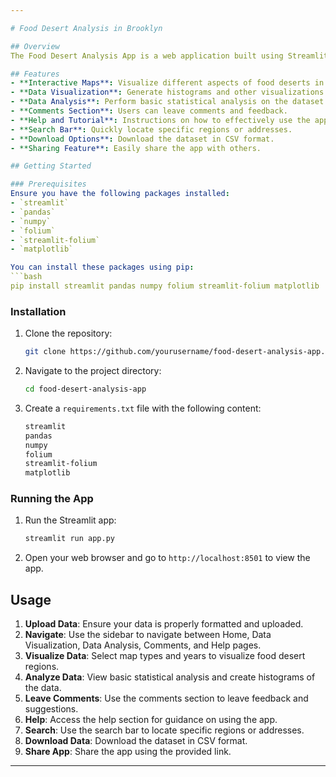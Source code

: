 ```yaml
---

# Food Desert Analysis in Brooklyn

## Overview
The Food Desert Analysis App is a web application built using Streamlit. It allows users to visualize, analyze, and interact with data related to food deserts in Brooklyn. The app features a user-friendly interface with various functionalities including interactive maps, data visualization, statistical analysis, and more.

## Features
- **Interactive Maps**: Visualize different aspects of food deserts in Brooklyn using Folium maps.
- **Data Visualization**: Generate histograms and other visualizations to explore the data.
- **Data Analysis**: Perform basic statistical analysis on the dataset.
- **Comments Section**: Users can leave comments and feedback.
- **Help and Tutorial**: Instructions on how to effectively use the app.
- **Search Bar**: Quickly locate specific regions or addresses.
- **Download Options**: Download the dataset in CSV format.
- **Sharing Feature**: Easily share the app with others.

## Getting Started

### Prerequisites
Ensure you have the following packages installed:
- `streamlit`
- `pandas`
- `numpy`
- `folium`
- `streamlit-folium`
- `matplotlib`

You can install these packages using pip:
```bash
pip install streamlit pandas numpy folium streamlit-folium matplotlib
```

### Installation
1. Clone the repository:
   ```bash
   git clone https://github.com/yourusername/food-desert-analysis-app.git
   ```
2. Navigate to the project directory:
   ```bash
   cd food-desert-analysis-app
   ```
3. Create a `requirements.txt` file with the following content:
   ```txt
   streamlit
   pandas
   numpy
   folium
   streamlit-folium
   matplotlib
   ```

### Running the App
1. Run the Streamlit app:
   ```bash
   streamlit run app.py
   ```
2. Open your web browser and go to `http://localhost:8501` to view the app.

## Usage
1. **Upload Data**: Ensure your data is properly formatted and uploaded.
2. **Navigate**: Use the sidebar to navigate between Home, Data Visualization, Data Analysis, Comments, and Help pages.
3. **Visualize Data**: Select map types and years to visualize food desert regions.
4. **Analyze Data**: View basic statistical analysis and create histograms of the data.
5. **Leave Comments**: Use the comments section to leave feedback and suggestions.
6. **Help**: Access the help section for guidance on using the app.
7. **Search**: Use the search bar to locate specific regions or addresses.
8. **Download Data**: Download the dataset in CSV format.
9. **Share App**: Share the app using the provided link.

---
```

